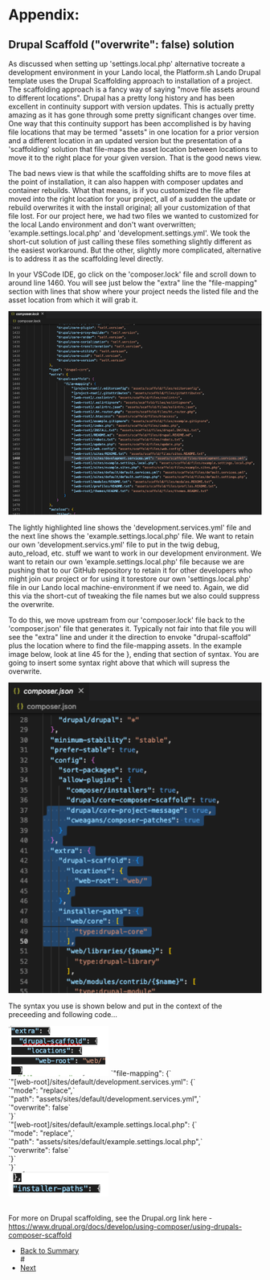 
# Appendix: 
## Drupal Scaffold ("overwrite": false) solution

As discussed when setting up 'settings.local.php' alternative tocreate a development environment in your Lando local, the Platform.sh Lando Drupal template uses the Drupal Scaffolding approach to installation of a project.  The scaffolding approach is a fancy way of saying "move file assets around to different locations".  Drupal has a pretty long history and has been excellent in continuity support with version updates. This is actually pretty amazing as it has gone through some pretty significant changes over time.  One way that this continuity support has been accomplished is by having file locations that may be termed "assets" in one location for a prior version and a different location in an updated version but the presentation of a 'scaffolding' solution that file-maps the asset location between locations to move it to the right place for your given version.  That is the good news view.

The bad news view is that while the scaffolding shifts are to move files at the point of installation, it can also happen with composer updates and container rebuilds.  What that means, is if you customized the file after moved into the right location for your project, all of a sudden the update or rebuild overwrites it with the install original; all your customization of that file lost.  For our project here, we had two files we wanted to customized for the local Lando environment and don't want overwritten; 'example.settings.local.php' and 'development.settings.yml'.  We took the short-cut solution of just calling these files something slightly different as the easiest workaround.  But the other, slightly more complicated, alternative is to address it as the scaffolding level directly.

In your VSCode IDE, go click on the 'composer.lock' file and scroll down to around line 1460.  You will see just below the "extra" line the "file-mapping" section with lines that show where your project needs the listed file and the asset location from which it will grab it.

<img src="../cicd/captures/scaffold1.png"  width="600">

The lightly highlighted line shows the 'development.services.yml' file and the next line shows the 'example.settings.local.php' file.  We want to retain our own 'development.servics.yml' file to put in the twig debug, auto_reload, etc. stuff we want to work in our development environment.  We want to retain our own 'example.settings.local.php' file because we are pushing that to our GitHub repository to retain it for other developers who might join our project or for using it torestore our own 'settings.local.php' file in our Lando local machine-environment if we need to.  Again, we did this via the short-cut of tweaking the file names but we also could suppress the overwrite.

To do this, we move upstream from our 'composer.lock' file back to the 'composer.json' file that generates it.  Typically not fair into that file you will see the "extra" line and under it the direction to envoke "drupal-scaffold" plus the location where to find the file-mapping assets.  In the example image below, look at line 45 for the }, ending that section of syntax.  You are going to insert some syntax right above that which will supress the overwrite.

<img src="../cicd/captures/scaffold2.png"  width="600">

The syntax you use is shown below and put in the context of the preceeding and following code...

<img src="../cicd/captures/scaffold3.png"  width="200">
    `"file-mapping": {`<br>
      `"[web-root]/sites/default/development.services.yml": {`<br>
        `"mode": "replace",`<br>
        `"path": "assets/sites/default/development.services.yml",`<br>
        `"overwrite": false`<br>
     `}`<br>
      `"[web-root]/sites/default/example.settings.local.php": {`<br>    
        `"mode": "replace",`<br>
        `"path": "assets/sites/default/example.settings.local.php",`<br>
        `"overwrite": false`<br>
      `}`<br>
  `}`<br>
<img src="../cicd/captures/scaffold4.png"  width="200">
<br>
<br>

For more on Drupal scaffolding, see the Drupal.org link here -
https://www.drupal.org/docs/develop/using-composer/using-drupals-composer-scaffold

<ul class="pager"> <!--this is the style of the button-->
<li><a href="../cicd/envsettings.html">Back to Summary</a></li> <!--This button takes me to the table of contents-->
# <li><a href="#render-document">Next</a></li> <!--This button takes me to the previous page-->
</ul>
